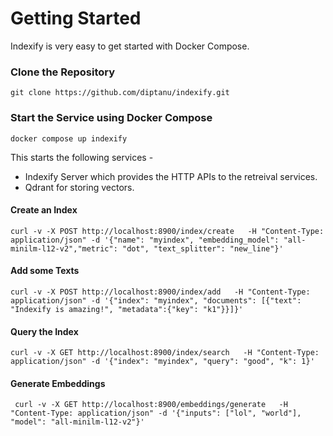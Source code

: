 # Getting Started

Indexify is very easy to get started with Docker Compose.

### Clone the Repository
```
git clone https://github.com/diptanu/indexify.git
```

### Start the Service using Docker Compose
```
docker compose up indexify
```

This starts the following services -

* Indexify Server which provides the HTTP APIs to the retreival services.
* Qdrant for storing vectors.

#### Create an Index

```
curl -v -X POST http://localhost:8900/index/create   -H "Content-Type: application/json" -d '{"name": "myindex", "embedding_model": "all-minilm-l12-v2","metric": "dot", "text_splitter": "new_line"}'
```

#### Add some Texts
```
curl -v -X POST http://localhost:8900/index/add   -H "Content-Type: application/json" -d '{"index": "myindex", "documents": [{"text": "Indexify is amazing!", "metadata":{"key": "k1"}}]}'
```

#### Query the Index
```
curl -v -X GET http://localhost:8900/index/search   -H "Content-Type: application/json" -d '{"index": "myindex", "query": "good", "k": 1}'
```

#### Generate Embeddings
```
 curl -v -X GET http://localhost:8900/embeddings/generate   -H "Content-Type: application/json" -d '{"inputs": ["lol", "world"], "model": "all-minilm-l12-v2"}'
 ```

